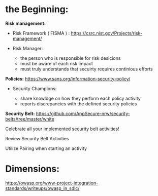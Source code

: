 
# the Beginning:

**Risk management:** 

  - Risk Framework ( FISMA ) : https://csrc.nist.gov/Projects/risk-management/
      
  - Risk Manager:
    - the person who is responsible for risk desicions
    - must be aware of each risk impact
    - must truly understands that secuirty requires continious efforts
  

**Policies:** https://www.sans.org/information-security-policy/

  - Security Champions:
    
    - share knowldge on how they perform each policy activity
    - reports discrepancies with the defined security policies 

**Security Belt:** https://github.com/AppSecure-nrw/security-belts/tree/master/white
  
  Celebrate all your implemented security belt activities!

  Review Security Belt Activities
  
  Utilize Pairing when starting an activity
  
  
  # Dimensions:
  
  https://owasp.org/www-project-integration-standards/writeups/owasp_in_sdlc/
